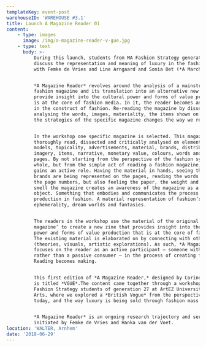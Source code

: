 ```yaml
---
templateKey: event-post
warehouseID: 'WAREHOUSE #3.1'
title: Launch A Magazine Reader 01
content:
    - type: images
      image: /img/a-magazine-reader-v-gue.jpg
    - type: text
      body: >-
          During this launch, students from MA Fashion Strategy generation 27 will
          discuss the representation and meaning of luxury in the fashion magazine
          with Femke de Vries and Line Arngaard and Sonia Oet (*A March Issue*).


          *A Magazine Reader* revolves around the analysis of a mainstream, high-end
          fashion magazine and its translation into an alternative new zine to
          provide insight into the cultural power and forms of value production that
          is at the core of fashion media. In it, the reader becomes an active actor
          in the construct of fashion. Re-reading the magazine by dissecting it,
          analysing the words, images, materiality, the items shown on the pages and
          the strategies of the specific magazine changes the way we read fashion.


          In the workshop one specific magazine is selected. This magazine is
          thoroughly read, dissected and critically analysed on elements such as
          models, topicality, advertisements, material, brands, distribution,
          imagery, items, narrative, monetary value, colours, words and order of
          pages. By not starting from the perspective of the fashion system as a
          whole, but from the simple act of reading a fashion magazine, the reader
          gains an active role. Having the material in hands, seeing the images, how
          brands are being represented on the pages, reading the words and tracing
          the page numbers, but also feeling the paper, the weight and being able to
          smell the magazine creates an awareness of the magazine as a material
          object. Something that embodies and communicates the process of value
          production in fashion. A material representation of fashion’s
          ephemerality, dream worlds and fantasies.


          The readers in the workshop use the material of the original ‘source
          magazine’ to create a new zine that provides insight into the cultural
          power and forms of value production that is at the core of fashion media.
          The existing material is elaborated on by connecting with other material
          (theories, visuals, artistic explorations). As such, *A Magazine Reader*
          focuses on the reader as an active participant – someone with agency
          rather than a passive consumer – in the process of creating fashion.
          Reading becomes making.


          This first edition of *A Magazine Reader,* designed by Corine van der Wal
          is titled *VGUE*.The content came together through a workshop with MA
          Fashion Strategy students of generation 27 at ArtEZ University of the
          Arts, where we explored a *British Vogue* from the perspective of luxury
          today, and the way luxury is being sold through fashion mass media. 


          *A Magazine Reader* is an ongoing research trajectory and series of zines
          initiated by Femke de Vries and Hanka van der Voet.
location: 'WALTER, Arnhem'
date: '2018-06-29'
---
```

